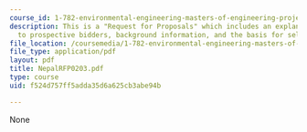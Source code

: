 ```yaml
---
course_id: 1-782-environmental-engineering-masters-of-engineering-project-fall-2003-spring-2004
description: This is a "Request for Proposals" which includes an explanatory note
  to prospective bidders, background information, and the basis for selection.
file_location: /coursemedia/1-782-environmental-engineering-masters-of-engineering-project-fall-2003-spring-2004/f524d757ff5adda35d6a625cb3abe94b_NepalRFP0203.pdf
file_type: application/pdf
layout: pdf
title: NepalRFP0203.pdf
type: course
uid: f524d757ff5adda35d6a625cb3abe94b

---
```

None
